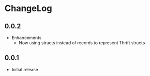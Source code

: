# ChangeLog

## 0.0.2

* Enhancements
  * Now using structs instead of records to represent Thrift structs

## 0.0.1

* Initial release
